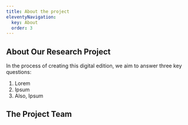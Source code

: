 ```yaml
---
title: About the project
eleventyNavigation:
  key: About
  order: 3
---
```


## About Our Research Project

In the process of creating this digital edition, we aim to answer three key questions:

1. Lorem
2. Ipsum
3. Also, Ipsum

## The Project Team
